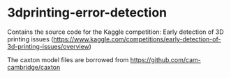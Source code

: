 # 3dprinting-error-detection

Contains the source code for the Kaggle competition: Early detection of 3D printing issues (https://www.kaggle.com/competitions/early-detection-of-3d-printing-issues/overview)

The caxton model files are borrowed from https://github.com/cam-cambridge/caxton 
